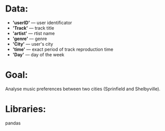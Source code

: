 # Data:

* **'userID'** — user identificator 
* **'Track'** — track title 
* **'artist'** — rtist name 
* **'genre'** — genre
* **'City'** — user's city
* **'time'** — exact period of track reproduction time 
* **'Day'** — day of the week

# Goal:

Analyse music preferences between two cities (Sprinfield and Shelbyville).

# Libraries:

pandas
